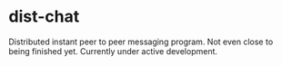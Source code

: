 # dist-chat

Distributed instant peer to peer messaging program. Not even close to being finished yet. Currently under active development. 
